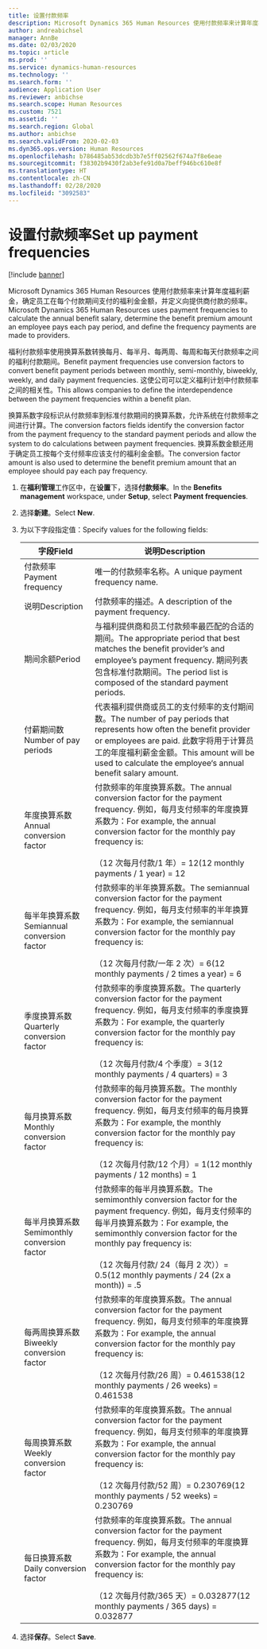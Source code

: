 ```yaml
---
title: 设置付款频率
description: Microsoft Dynamics 365 Human Resources 使用付款频率来计算年度福利薪金，确定员工在每个付款期间支付的福利金金额，并定义向提供商付款的频率。
author: andreabichsel
manager: AnnBe
ms.date: 02/03/2020
ms.topic: article
ms.prod: ''
ms.service: dynamics-human-resources
ms.technology: ''
ms.search.form: ''
audience: Application User
ms.reviewer: anbichse
ms.search.scope: Human Resources
ms.custom: 7521
ms.assetid: ''
ms.search.region: Global
ms.author: anbichse
ms.search.validFrom: 2020-02-03
ms.dyn365.ops.version: Human Resources
ms.openlocfilehash: b786485ab53dcdb3b7e5ff02562f674a7f8e6eae
ms.sourcegitcommit: f38302b9430f2ab3efe91d0a7beff946bc610e8f
ms.translationtype: HT
ms.contentlocale: zh-CN
ms.lasthandoff: 02/28/2020
ms.locfileid: "3092583"
---
```

# <a name="set-up-payment-frequencies"></a><span data-ttu-id="da2dd-103">设置付款频率</span><span class="sxs-lookup"><span data-stu-id="da2dd-103">Set up payment frequencies</span></span>

[!include [banner](includes/preview-feature.md)]

<span data-ttu-id="da2dd-104">Microsoft Dynamics 365 Human Resources 使用付款频率来计算年度福利薪金，确定员工在每个付款期间支付的福利金金额，并定义向提供商付款的频率。</span><span class="sxs-lookup"><span data-stu-id="da2dd-104">Microsoft Dynamics 365 Human Resources uses payment frequencies to calculate the annual benefit salary, determine the benefit premium amount an employee pays each pay period, and define the frequency payments are made to providers.</span></span>

<span data-ttu-id="da2dd-105">福利付款频率使用换算系数转换每月、每半月、每两周、每周和每天付款频率之间的福利付款期间。</span><span class="sxs-lookup"><span data-stu-id="da2dd-105">Benefit payment frequencies use conversion factors to convert benefit payment periods between monthly, semi-monthly, biweekly, weekly, and daily payment frequencies.</span></span> <span data-ttu-id="da2dd-106">这使公司可以定义福利计划中付款频率之间的相关性。</span><span class="sxs-lookup"><span data-stu-id="da2dd-106">This allows companies to define the interdependence between the payment frequencies within a benefit plan.</span></span>

<span data-ttu-id="da2dd-107">换算系数字段标识从付款频率到标准付款期间的换算系数，允许系统在付款频率之间进行计算。</span><span class="sxs-lookup"><span data-stu-id="da2dd-107">The conversion factors fields identify the conversion factor from the payment frequency to the standard payment periods and allow the system to do calculations between payment frequencies.</span></span> <span data-ttu-id="da2dd-108">换算系数金额还用于确定员工按每个支付频率应该支付的福利金金额。</span><span class="sxs-lookup"><span data-stu-id="da2dd-108">The conversion factor amount is also used to determine the benefit premium amount that an employee should pay each pay frequency.</span></span>

1. <span data-ttu-id="da2dd-109">在**福利管理**工作区中，在**设置**下，选择**付款频率**。</span><span class="sxs-lookup"><span data-stu-id="da2dd-109">In the **Benefits management** workspace, under **Setup**, select **Payment frequencies**.</span></span>

2. <span data-ttu-id="da2dd-110">选择**新建**。</span><span class="sxs-lookup"><span data-stu-id="da2dd-110">Select **New**.</span></span>

3. <span data-ttu-id="da2dd-111">为以下字段指定值：</span><span class="sxs-lookup"><span data-stu-id="da2dd-111">Specify values for the following fields:</span></span>

   | <span data-ttu-id="da2dd-112">字段</span><span class="sxs-lookup"><span data-stu-id="da2dd-112">Field</span></span> | <span data-ttu-id="da2dd-113">说明</span><span class="sxs-lookup"><span data-stu-id="da2dd-113">Description</span></span> |
   | --- | --- |
   | <span data-ttu-id="da2dd-114">付款频率</span><span class="sxs-lookup"><span data-stu-id="da2dd-114">Payment frequency</span></span> | <span data-ttu-id="da2dd-115">唯一的付款频率名称。</span><span class="sxs-lookup"><span data-stu-id="da2dd-115">A unique payment frequency name.</span></span> |
   | <span data-ttu-id="da2dd-116">说明</span><span class="sxs-lookup"><span data-stu-id="da2dd-116">Description</span></span> | <span data-ttu-id="da2dd-117">付款频率的描述。</span><span class="sxs-lookup"><span data-stu-id="da2dd-117">A description of the payment frequency.</span></span> |
   | <span data-ttu-id="da2dd-118">期间余额</span><span class="sxs-lookup"><span data-stu-id="da2dd-118">Period</span></span> | <span data-ttu-id="da2dd-119">与福利提供商和员工付款频率最匹配的合适的期间。</span><span class="sxs-lookup"><span data-stu-id="da2dd-119">The appropriate period that best matches the benefit provider’s and employee’s payment frequency.</span></span> <span data-ttu-id="da2dd-120">期间列表包含标准付款期间。</span><span class="sxs-lookup"><span data-stu-id="da2dd-120">The period list is composed of the standard payment periods.</span></span> |
   | <span data-ttu-id="da2dd-121">付薪期间数</span><span class="sxs-lookup"><span data-stu-id="da2dd-121">Number of pay periods</span></span> | <span data-ttu-id="da2dd-122">代表福利提供商或员工的支付频率的支付期间数。</span><span class="sxs-lookup"><span data-stu-id="da2dd-122">The number of pay periods that represents how often the benefit provider or employees are paid.</span></span> <span data-ttu-id="da2dd-123">此数字将用于计算员工的年度福利薪金金额。</span><span class="sxs-lookup"><span data-stu-id="da2dd-123">This amount will be used to calculate the employee‘s annual benefit salary amount.</span></span> |
   | <span data-ttu-id="da2dd-124">年度换算系数</span><span class="sxs-lookup"><span data-stu-id="da2dd-124">Annual conversion factor</span></span> | <span data-ttu-id="da2dd-125">付款频率的年度换算系数。</span><span class="sxs-lookup"><span data-stu-id="da2dd-125">The annual conversion factor for the payment frequency.</span></span> <span data-ttu-id="da2dd-126">例如，每月支付频率的年度换算系数为：</span><span class="sxs-lookup"><span data-stu-id="da2dd-126">For example, the annual conversion factor for the monthly pay frequency is:</span></span> </br></br><span data-ttu-id="da2dd-127">（12 次每月付款/1 年）= 12</span><span class="sxs-lookup"><span data-stu-id="da2dd-127">(12 monthly payments / 1 year) = 12</span></span> |
   | <span data-ttu-id="da2dd-128">每半年换算系数</span><span class="sxs-lookup"><span data-stu-id="da2dd-128">Semiannual conversion factor</span></span> | <span data-ttu-id="da2dd-129">付款频率的半年换算系数。</span><span class="sxs-lookup"><span data-stu-id="da2dd-129">The semiannual conversion factor for the payment frequency.</span></span> <span data-ttu-id="da2dd-130">例如，每月支付频率的半年换算系数为：</span><span class="sxs-lookup"><span data-stu-id="da2dd-130">For example, the semiannual conversion factor for the monthly pay frequency is:</span></span> </br></br><span data-ttu-id="da2dd-131">（12 次每月付款/一年 2 次）= 6</span><span class="sxs-lookup"><span data-stu-id="da2dd-131">(12 monthly payments / 2 times a year) = 6</span></span> |
   | <span data-ttu-id="da2dd-132">季度换算系数</span><span class="sxs-lookup"><span data-stu-id="da2dd-132">Quarterly conversion factor</span></span> | <span data-ttu-id="da2dd-133">付款频率的季度换算系数。</span><span class="sxs-lookup"><span data-stu-id="da2dd-133">The quarterly conversion factor for the payment frequency.</span></span> <span data-ttu-id="da2dd-134">例如，每月支付频率的季度换算系数为：</span><span class="sxs-lookup"><span data-stu-id="da2dd-134">For example, the quarterly conversion factor for the monthly pay frequency is:</span></span> </br></br><span data-ttu-id="da2dd-135">（12 次每月付款/4 个季度）= 3</span><span class="sxs-lookup"><span data-stu-id="da2dd-135">(12 monthly payments / 4 quarters) = 3</span></span> |
   | <span data-ttu-id="da2dd-136">每月换算系数</span><span class="sxs-lookup"><span data-stu-id="da2dd-136">Monthly conversion factor</span></span> | <span data-ttu-id="da2dd-137">付款频率的每月换算系数。</span><span class="sxs-lookup"><span data-stu-id="da2dd-137">The monthly conversion factor for the payment frequency.</span></span> <span data-ttu-id="da2dd-138">例如，每月支付频率的每月换算系数为：</span><span class="sxs-lookup"><span data-stu-id="da2dd-138">For example, the monthly conversion factor for the monthly pay frequency is:</span></span> </br></br><span data-ttu-id="da2dd-139">（12 次每月付款/12 个月）= 1</span><span class="sxs-lookup"><span data-stu-id="da2dd-139">(12 monthly payments / 12 months) = 1</span></span> |
   | <span data-ttu-id="da2dd-140">每半月换算系数</span><span class="sxs-lookup"><span data-stu-id="da2dd-140">Semimonthly conversion factor</span></span> | <span data-ttu-id="da2dd-141">付款频率的每半月换算系数。</span><span class="sxs-lookup"><span data-stu-id="da2dd-141">The semimonthly conversion factor for the payment frequency.</span></span> <span data-ttu-id="da2dd-142">例如，每月支付频率的每半月换算系数为：</span><span class="sxs-lookup"><span data-stu-id="da2dd-142">For example, the semimonthly conversion factor for the monthly pay frequency is:</span></span> </br></br><span data-ttu-id="da2dd-143">（12 次每月付款/ 24（每月 2 次））= 0.5</span><span class="sxs-lookup"><span data-stu-id="da2dd-143">(12 monthly payments / 24 (2x a month)) = .5</span></span> | 
   | <span data-ttu-id="da2dd-144">每两周换算系数</span><span class="sxs-lookup"><span data-stu-id="da2dd-144">Biweekly conversion factor</span></span> | <span data-ttu-id="da2dd-145">付款频率的年度换算系数。</span><span class="sxs-lookup"><span data-stu-id="da2dd-145">The annual conversion factor for the payment frequency.</span></span> <span data-ttu-id="da2dd-146">例如，每月支付频率的年度换算系数为：</span><span class="sxs-lookup"><span data-stu-id="da2dd-146">For example, the annual conversion factor for the monthly pay frequency is:</span></span> </br></br><span data-ttu-id="da2dd-147">（12 次每月付款/26 周）= 0.461538</span><span class="sxs-lookup"><span data-stu-id="da2dd-147">(12 monthly payments / 26 weeks) = 0.461538</span></span> |
   | <span data-ttu-id="da2dd-148">每周换算系数</span><span class="sxs-lookup"><span data-stu-id="da2dd-148">Weekly conversion factor</span></span> | <span data-ttu-id="da2dd-149">付款频率的年度换算系数。</span><span class="sxs-lookup"><span data-stu-id="da2dd-149">The annual conversion factor for the payment frequency.</span></span> <span data-ttu-id="da2dd-150">例如，每月支付频率的年度换算系数为：</span><span class="sxs-lookup"><span data-stu-id="da2dd-150">For example, the annual conversion factor for the monthly pay frequency is:</span></span> </br></br><span data-ttu-id="da2dd-151">（12 次每月付款/52 周）= 0.230769</span><span class="sxs-lookup"><span data-stu-id="da2dd-151">(12 monthly payments / 52 weeks) = 0.230769</span></span> |
   | <span data-ttu-id="da2dd-152">每日换算系数</span><span class="sxs-lookup"><span data-stu-id="da2dd-152">Daily conversion factor</span></span> | <span data-ttu-id="da2dd-153">付款频率的年度换算系数。</span><span class="sxs-lookup"><span data-stu-id="da2dd-153">The annual conversion factor for the payment frequency.</span></span> <span data-ttu-id="da2dd-154">例如，每月支付频率的年度换算系数为：</span><span class="sxs-lookup"><span data-stu-id="da2dd-154">For example, the annual conversion factor for the monthly pay frequency is:</span></span> </br></br><span data-ttu-id="da2dd-155">（12 次每月付款/365 天）= 0.032877</span><span class="sxs-lookup"><span data-stu-id="da2dd-155">(12 monthly payments / 365 days) = 0.032877</span></span> |

4. <span data-ttu-id="da2dd-156">选择**保存**。</span><span class="sxs-lookup"><span data-stu-id="da2dd-156">Select **Save**.</span></span> 
